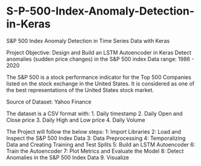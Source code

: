 # S-P-500-Index-Anomaly-Detection-in-Keras

S&P 500 Index Anomaly Detection in Time Series Data with Keras

Project Objective:
    Design and Build an LSTM Autoencoder in Keras
    Detect anomalies (sudden price changes) in the S&P 500 index
    Data range: 1986 - 2020

The S&P 500 is a stock performance indicator for the Top 500 Companies listed on the stock exchange in the United States. 
It is considered as one of the best representations of the United States stock market.

Source of Dataset: Yahoo Finance

The dataset is a CSV format with: 
    1. Daily timestamp
    2. Daily Open and Close price
    3. Daily High and Low price
    4. Daily Volume


The Project will follow the below steps:
  1: Import Libraries
  2: Load and Inspect the S&P 500 Index Data
  3: Data Preprocessing
  4: Temporalizing Data and Creating Training and Test Splits
  5: Build an LSTM Autoencoder
  6: Train the Autoencoder
  7: Plot Metrics and Evaluate the Model
  8: Detect Anomalies in the S&P 500 Index Data
  9. Visualize
